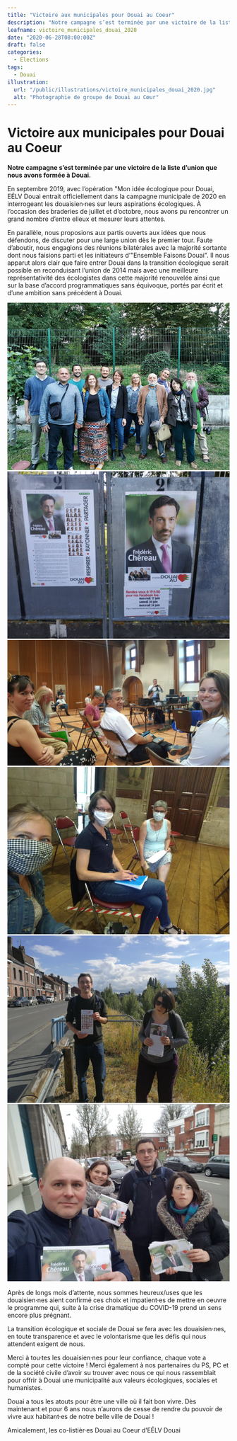 ```yaml
---
title: "Victoire aux municipales pour Douai au Coeur"
description: "Notre campagne s’est terminée par une victoire de la liste d’union que nous avons formée à Douai."
leafname: victoire_municipales_douai_2020
date: "2020-06-28T08:00:00Z"
draft: false
categories:
  - Élections
tags:
  - Douai
illustration:
  url: "/public/illustrations/victoire_municipales_douai_2020.jpg"
  alt: "Photographie de groupe de Douai au Cœur"
---
```


# Victoire aux municipales pour Douai au Coeur

**Notre campagne s’est terminée par une victoire de la liste d’union que nous avons formée à Douai.**

En septembre 2019, avec l’opération "Mon idée écologique pour Douai, EÉLV Douai entrait officiellement dans la campagne municipale de 2020 en interrogeant les douaisien·nes sur leurs aspirations écologiques. À l’occasion des braderies de juillet et d’octobre, nous avons pu rencontrer un grand nombre d’entre elleux et mesurer leurs attentes.

En parallèle, nous proposions aux partis ouverts aux idées que nous défendons, de discuter pour une large union dès le premier tour. Faute d’aboutir, nous engagions des réunions bilatérales avec la majorité sortante dont nous faisions parti et les initiateurs d’"Ensemble Faisons Douai". Il nous apparut alors clair que faire entrer Douai dans la transition écologique serait possible en reconduisant l’union de 2014 mais avec une meilleure représentativité des écologistes dans cette majorité renouvelée ainsi que sur la base d’accord programmatiques sans équivoque, portés par écrit et d’une ambition sans précédent à Douai.

![Photographie de groupe de Douai au Cœur](/public/illustrations/victoire_municipales_douai_2020.jpg)
![Photographie de l’affiche de Douai au Cœur](/public/illustrations/affiches_douai_au_coeur.jpg)
![Photographie d’une réunion publique de Douai au Cœur](/public/illustrations/reunion_publique_douai_au_coeur.jpg)
![Photographie d’une autre réunion publique de Douai au Cœur](/public/illustrations/reunion_publique_douai_au_coeur_2.jpg)
![Photographie d’un tractage pour Douai au Cœur](/public/illustrations/lucile_herve.jpg)
![Photographie d’un autre tractage pour Douai au Cœur](/public/illustrations/tractage_douai_au_coeur.jpg)

Après de longs mois d’attente, nous sommes heureux/uses que les douaisien·nes aient confirmé ces choix et impatient·es de mettre en oeuvre le programme qui, suite à la crise dramatique du COVID-19 prend un sens encore plus prégnant.

La transition écologique et sociale de Douai se fera avec les douaisien·nes, en toute transparence et avec le volontarisme que les défis qui nous attendent exigent de nous.

Merci à tou·tes les douaisien·nes pour leur confiance, chaque vote a compté pour cette victoire ! Merci également à nos partenaires du PS, PC et de la société civile d’avoir su trouver avec nous ce qui nous rassemblait pour offrir à Douai une municipalité aux valeurs écologiques, sociales et humanistes.

Douai a tous les atouts pour être une ville où il fait bon vivre. Dès maintenant et pour 6 ans nous n’aurons de cesse de rendre du pouvoir de vivre aux habitant·es de notre belle ville de Douai !

Amicalement, les co-listièr·es Douai au Coeur d’EÉLV Douai
